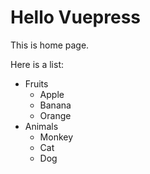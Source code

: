 # Hello Vuepress
This is home page.

Here is a list:
* Fruits
    * Apple
    * Banana
    * Orange
* Animals
    * Monkey
    * Cat
    * Dog
